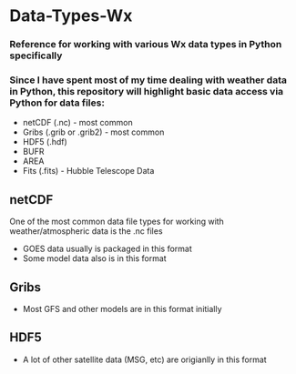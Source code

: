 # Data-Types-Wx
### Reference for working with various Wx data types in Python specifically

### Since I have spent most of my time dealing with weather data in Python, this repository will highlight basic data access via Python for data files:
  * netCDF (.nc) - most common
  * Gribs (.grib or .grib2) - most common
  * HDF5 (.hdf)
  * BUFR
  * AREA
  * Fits (.fits) - Hubble Telescope Data


## netCDF
One of the most common data file types for working with weather/atmospheric data is the .nc files
 - GOES data usually is packaged in this format
 - Some model data also is in this format

## Gribs
 - Most GFS and other models are in this format initially

## HDF5
 - A lot of other satellite data (MSG, etc) are origianlly in this format

